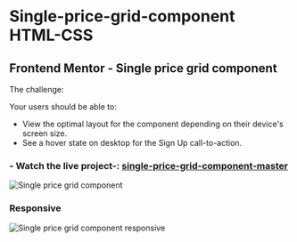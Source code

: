 # Single-price-grid-component HTML-CSS

## Frontend Mentor - Single price grid component

The challenge:

Your users should be able to:

- View the optimal layout for the component depending on their device's screen size.
- See a hover state on desktop for the Sign Up call-to-action.

### - Watch the live project-: [single-price-grid-component-master](https://johndev85.github.io/single-price-grid-component/ "single-price-grid-component-master")

![Single price grid component](https://repository-images.githubusercontent.com/263182150/1c848800-93b6-11ea-98c0-898d1527cc86 "Single price grid component")

### Responsive

![Single price grid component responsive](https://repository-images.githubusercontent.com/263182150/275a0f80-93ec-11ea-8b7a-b9f9535960a3 "Single price grid component responsive")
